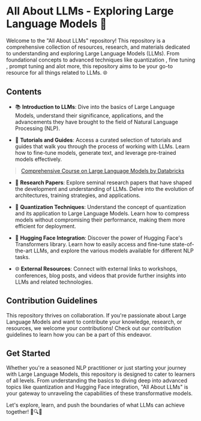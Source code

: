 # All About LLMs - Exploring Large Language Models :book:

Welcome to the "All About LLMs" repository! This repository is a comprehensive collection of resources, research, and materials dedicated to understanding and exploring Large Language Models (LLMs). From foundational concepts to advanced techniques like quantization , fine tuning , prompt tuning and alot more, this repository aims to be your go-to resource for all things related to LLMs. 🌐

## Contents

- 📚 **Introduction to LLMs**: Dive into the basics of Large Language Models, understand their significance, applications, and the advancements they have brought to the field of Natural Language Processing (NLP).

- 📝 **Tutorials and Guides**: Access a curated selection of tutorials and guides that walk you through the process of working with LLMs. Learn how to fine-tune models, generate text, and leverage pre-trained models effectively.
> [Comprehensive Course on Large Language Models by Databricks](https://github.com/databricks-academy/large-language-models)



- 🔬 **Research Papers**: Explore seminal research papers that have shaped the development and understanding of LLMs. Delve into the evolution of architectures, training strategies, and applications.

- 🎯 **Quantization Techniques**: Understand the concept of quantization and its application to Large Language Models. Learn how to compress models without compromising their performance, making them more efficient for deployment.

- 🤗 **Hugging Face Integration**: Discover the power of Hugging Face's Transformers library. Learn how to easily access and fine-tune state-of-the-art LLMs, and explore the various models available for different NLP tasks.

- 🌐 **External Resources**: Connect with external links to workshops, conferences, blog posts, and videos that provide further insights into LLMs and related technologies.

## Contribution Guidelines

This repository thrives on collaboration. If you're passionate about Large Language Models and want to contribute your knowledge, research, or resources, we welcome your contributions! Check out our contribution guidelines to learn how you can be a part of this endeavor.

## Get Started

Whether you're a seasoned NLP practitioner or just starting your journey with Large Language Models, this repository is designed to cater to learners of all levels. From understanding the basics to diving deep into advanced topics like quantization and Hugging Face integration, "All About LLMs" is your gateway to unraveling the capabilities of these transformative models.

Let's explore, learn, and push the boundaries of what LLMs can achieve together! 📖🔍🚀

